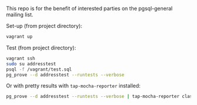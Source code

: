This repo is for the benefit of interested parties on the pgsql-general mailing
list.

Set-up (from project directory):

```bash
vagrant up
```

Test (from project directory):

```bash
vagrant ssh
sudo su addresstest
psql -f /vagrant/test.sql
pg_prove --d addresstest --runtests --verbose
```

Or with pretty results with `tap-mocha-reporter` installed:

```bash
pg_prove --d addresstest --runtests --verbose | tap-mocha-reporter classic
```